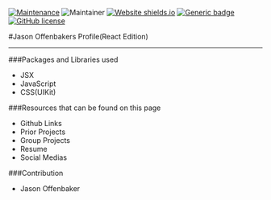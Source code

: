 [![Maintenance](https://img.shields.io/badge/Maintained%3F-yes-green.svg)](https://GitHub.com/Naereen/StrapDown.js/graphs/commit-activity) ![Maintainer](https://img.shields.io/badge/maintainer-Jason%20Offenbaker-purple) [![Website shields.io](https://img.shields.io/website-up-down-green-red/http/shields.io.svg)](http://shields.io/) [![Generic badge](https://img.shields.io/badge/One%20Word%20Description-Portfolio-<COLOR>.svg)](https://shields.io/) [![GitHub license](https://img.shields.io/github/license/Naereen/StrapDown.js.svg)](https://github.com/Naereen/StrapDown.js/blob/master/LICENSE)

#Jason Offenbakers Profile(React Edition)

***

###Packages and Libraries used
* JSX
* JavaScript
* CSS(UIKit)

###Resources that can be found on this page
* Github Links
* Prior Projects
* Group Projects
* Resume
* Social Medias

###Contribution
* Jason Offenbaker